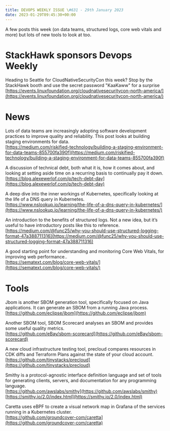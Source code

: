```yaml
---
title: DEVOPS WEEKLY ISSUE \#631 - 29th January 2023 
date: 2023-01-29T09:45:30+00:00
---
```


A few posts this week (on data teams, structured logs, core web vitals and more) but lots of new tools to look at too.


StackHawk sponsors Devops Weekly
============================

Heading to Seattle for CloudNativeSecurityCon this week? Stop by the StackHawk booth and use the secret password "KaaKaww" for a surprise
<br>[https://events.linuxfoundation.org/cloudnativesecuritycon-north-america/](https://events.linuxfoundation.org/cloudnativesecuritycon-north-america/)


News
====

Lots of data teams are increasingly adopting software development practices to improve quality and reliability. This post looks at building staging environments for data.
<br>[https://medium.com/riskified-technology/building-a-staging-environment-for-data-teams-855700fa390f](https://medium.com/riskified-technology/building-a-staging-environment-for-data-teams-855700fa390f)


A discussion of technical debt, both what it is, how it comes about, and looking at setting aside time on a recurring basis to continually pay it down.
<br>[https://blog.alexewerlof.com/p/tech-debt-day](https://blog.alexewerlof.com/p/tech-debt-day)


A deep dive into the inner workings of Kubernetes, specifically looking at the life of a DNS query in Kubernetes.
<br>[https://www.nslookup.io/learning/the-life-of-a-dns-query-in-kubernetes/](https://www.nslookup.io/learning/the-life-of-a-dns-query-in-kubernetes/)


An introduction to the benefits of structured logs. Not a new idea, but it’s useful to have introductory posts like this to reference.
<br>[https://medium.com/@func25/why-you-should-use-structured-logging-format-47a388711316](https://medium.com/@func25/why-you-should-use-structured-logging-format-47a388711316)


A good starting point for understanding and monitoring Core Web Vitals, for improving web performance..
<br>[https://sematext.com/blog/core-web-vitals/](https://sematext.com/blog/core-web-vitals/)


Tools
=====

Jbom is another SBOM generation tool, specifically focused on Java applications. It can generate an SBOM from a running Java process.
<br>[https://github.com/eclipse/jbom](https://github.com/eclipse/jbom)


Another SBOM tool, SBOM Scorecard analyses an SBOM and provides some useful quality metrics.
<br>[https://github.com/eBay/sbom-scorecard](https://github.com/eBay/sbom-scorecard)


A new cloud infrastructure testing tool, precloud compares resources in CDK diffs and Terraform Plans against the state of your cloud account.
<br>[https://github.com/tinystacks/precloud](https://github.com/tinystacks/precloud)


Smithy is a protocol-agnostic interface definition language and set of tools for generating clients, servers, and documentation for any programming language.
<br>[https://github.com/awslabs/smithy](https://github.com/awslabs/smithy)
<br>[https://smithy.io/2.0/index.html](https://smithy.io/2.0/index.html)


Caretta uses eBPF to create a visual network map in Grafana of the services running in a Kubernetes cluster.
<br>[https://github.com/groundcover-com/caretta](https://github.com/groundcover-com/caretta)




